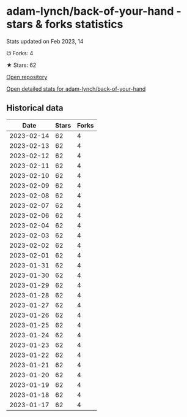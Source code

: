 # adam-lynch/back-of-your-hand - stars & forks statistics

Stats updated on Feb 2023, 14

☋ Forks: 4

★ Stars: 62

[Open repository](https://github.com/adam-lynch/back-of-your-hand)

[Open detailed stats for adam-lynch/back-of-your-hand](https://reviewgithub.com/rep/adam-lynch/back-of-your-hand)

## Historical data
| Date | Stars | Forks |
|------|-------|-------|
| 2023-02-14 | 62 | 4 | 
| 2023-02-13 | 62 | 4 | 
| 2023-02-12 | 62 | 4 | 
| 2023-02-11 | 62 | 4 | 
| 2023-02-10 | 62 | 4 | 
| 2023-02-09 | 62 | 4 | 
| 2023-02-08 | 62 | 4 | 
| 2023-02-07 | 62 | 4 | 
| 2023-02-06 | 62 | 4 | 
| 2023-02-04 | 62 | 4 | 
| 2023-02-03 | 62 | 4 | 
| 2023-02-02 | 62 | 4 | 
| 2023-02-01 | 62 | 4 | 
| 2023-01-31 | 62 | 4 | 
| 2023-01-30 | 62 | 4 | 
| 2023-01-29 | 62 | 4 | 
| 2023-01-28 | 62 | 4 | 
| 2023-01-27 | 62 | 4 | 
| 2023-01-26 | 62 | 4 | 
| 2023-01-25 | 62 | 4 | 
| 2023-01-24 | 62 | 4 | 
| 2023-01-23 | 62 | 4 | 
| 2023-01-22 | 62 | 4 | 
| 2023-01-21 | 62 | 4 | 
| 2023-01-20 | 62 | 4 | 
| 2023-01-19 | 62 | 4 | 
| 2023-01-18 | 62 | 4 | 
| 2023-01-17 | 62 | 4 | 

